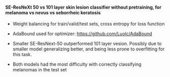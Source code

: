 #### SE-ResNeXt 50 vs 101 layer skin lesion classifier without pretraining, for melanoma vs nevus vs seborrheic keratosis

- Weight balancing for train/valid/test sets, cross entropy for loss function
- AdaBound used for optimizer: https://github.com/Luolc/AdaBound

- Smaller SE-ResNext-50 outperformed 101 layer vesion. Possibly due to smaller model generalizing better, and being less prone to overfitting for this task.
- Both models had the most difficulty with correctly classifying melanomas in the test set


